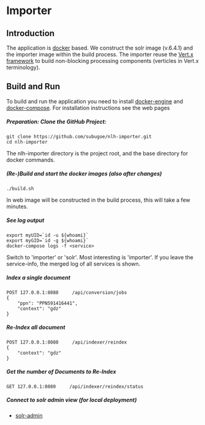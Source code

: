 # Importer
## Introduction

The application is [docker](https://www.docker.com) based. We construct the solr image (v.6.4.1) and the importer image within the build process. The importer reuse the [Vert.x framework](http://vertx.io) to build non-blocking processing components (verticles in Vert.x terminology).


## Build and Run
To build and run the application you need to install [docker-engine](https://docs.docker.com/engine/installation/) and [docker-compose](https://github.com/docker/compose). For installation instructions see the web pages 

##### Preparation: Clone the GitHub Project:


```
git clone https://github.com/subugoe/nlh-importer.git
cd nlh-importer
```

The nlh-importer directory is the project root, and the base directory for docker commands. 


##### (Re-)Build and start the docker images (also after changes)

```
./build.sh
```
 
In web image will be constructed in the build process, this will take a few minutes.


##### See log output

```
export myUID=`id -u ${whoami}`
export myGID=`id -g ${whoami}`
docker-compose logs -f <service>
```

Switch <service> to 'importer' or 'solr'. Most interesting is 'importer'. If you leave the service-info, the merged log of all services is shown. 


##### Index a single document

```
POST 127.0.0.1:8080     /api/conversion/jobs
{
	"ppn": "PPN591416441",
	"context": "gdz"
}
```

##### Re-Index all document 

```
POST 127.0.0.1:8080     /api/indexer/reindex
{
	"context": "gdz"
}
```

##### Get the number of Documents to Re-Index 

```
GET 127.0.0.1:8080     /api/indexer/reindex/status
```

##### Connect to solr admin view (for local deployment)
 
* [solr-admin](http://0.0.0.0:8443/)


